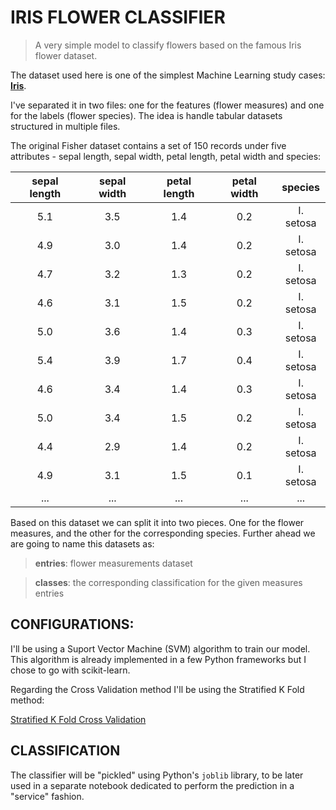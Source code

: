 # IRIS FLOWER CLASSIFIER


> A very simple model to classify flowers based on the famous Iris flower dataset.

The dataset used here is one of the simplest Machine Learning study cases:
[**Iris**](https://en.wikipedia.org/wiki/Iris_flower_data_set).

I've separated it in two files: one for the features (flower measures) and one for the labels (flower species). The idea is handle tabular datasets structured in multiple files.
    
The original Fisher dataset contains a set of 150 records under five attributes - sepal length, sepal width, petal length, petal width and species:
      
| sepal length | sepal width | petal length | petal width |   species |
|      :-:     |     :-:     |      :-:     |     :-:     |     :-:   |
|      5.1     |     3.5     |      1.4     |     0.2     | I. setosa |
|      4.9     |     3.0     |      1.4     |     0.2     | I. setosa |
|      4.7     |     3.2     |      1.3     |     0.2     | I. setosa |
|      4.6     |     3.1     |      1.5     |     0.2     | I. setosa |
|      5.0     |     3.6     |      1.4     |     0.3     | I. setosa |
|      5.4     |     3.9     |      1.7     |     0.4     | I. setosa |
|      4.6     |     3.4     |      1.4     |     0.3     | I. setosa |
|      5.0     |     3.4     |      1.5     |     0.2     | I. setosa |
|      4.4     |     2.9     |      1.4     |     0.2     | I. setosa |
|      4.9     |     3.1     |      1.5     |     0.1     | I. setosa |
|      ...     |     ...     |      ...     |     ...     |    ...    |
    
Based on this dataset we can split it into two pieces. One for the flower measures, and the other for the corresponding species. Further ahead we are going to name this datasets as:
> **entries**: flower measurements dataset
    
>**classes**: the corresponding classification for the given measures entries

## CONFIGURATIONS:
I'll be using a Suport Vector Machine (SVM) algorithm to train our model. This algorithm is already implemented in a few Python frameworks but I chose to go with scikit-learn.

Regarding the Cross Validation method I'll be using the Stratified K Fold method:

[Stratified K Fold Cross Validation](https://www.geeksforgeeks.org/stratified-k-fold-cross-validation/)

## CLASSIFICATION
The classifier will be "pickled" using Python's `joblib` library, to be later used in a separate notebook dedicated to perform the prediction in a "service" fashion.